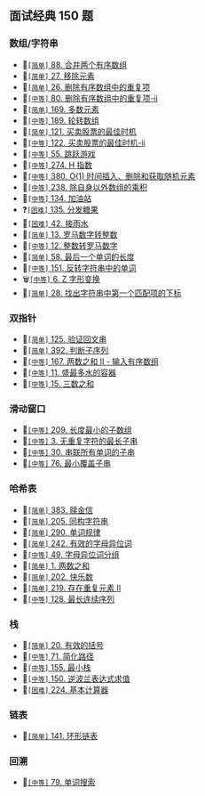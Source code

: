 ## 面试经典 150 题

### 数组/字符串

* :tada:[`[简单]` 88. 合并两个有序数组](../subjects/88.%E5%90%88%E5%B9%B6%E4%B8%A4%E4%B8%AA%E6%9C%89%E5%BA%8F%E6%95%B0%E7%BB%84.js)   
* :tada:[`[简单]` 27. 移除元素](../subjects/27.%E7%A7%BB%E9%99%A4%E5%85%83%E7%B4%A0.js)
* :tada:[`[简单]` 26. 删除有序数组中的重复项](../subjects/26.%E5%88%A0%E9%99%A4%E6%9C%89%E5%BA%8F%E6%95%B0%E7%BB%84%E4%B8%AD%E7%9A%84%E9%87%8D%E5%A4%8D%E9%A1%B9.js)
* :tada:[`[中等]` 80. 删除有序数组中的重复项-ii](../subjects/80.%E5%88%A0%E9%99%A4%E6%9C%89%E5%BA%8F%E6%95%B0%E7%BB%84%E4%B8%AD%E7%9A%84%E9%87%8D%E5%A4%8D%E9%A1%B9-ii.js)
* :tada:[`[简单]` 169. 多数元素](../subjects/169.%E5%A4%9A%E6%95%B0%E5%85%83%E7%B4%A0.js)
* :tada:[`[中等]` 189. 轮转数组](../subjects/189.%E8%BD%AE%E8%BD%AC%E6%95%B0%E7%BB%84.js)
* :tada:[`[简单]` 121. 买卖股票的最佳时机](../subjects/121.%E4%B9%B0%E5%8D%96%E8%82%A1%E7%A5%A8%E7%9A%84%E6%9C%80%E4%BD%B3%E6%97%B6%E6%9C%BA.js)
* :construction:[`[中等]` 122. 买卖股票的最佳时机-ii](../subjects/122.%E4%B9%B0%E5%8D%96%E8%82%A1%E7%A5%A8%E7%9A%84%E6%9C%80%E4%BD%B3%E6%97%B6%E6%9C%BA-ii.js)
* :tada:[`[中等]` 55. 跳跃游戏](../subjects/55.%E8%B7%B3%E8%B7%83%E6%B8%B8%E6%88%8F.js)
* :tada:[`[中等]` 274. H 指数](../subjects/274.h-%E6%8C%87%E6%95%B0.js)
* :tada:[`[中等]` 380. O(1) 时间插入、删除和获取随机元素](../subjects/380.o-1-%E6%97%B6%E9%97%B4%E6%8F%92%E5%85%A5%E3%80%81%E5%88%A0%E9%99%A4%E5%92%8C%E8%8E%B7%E5%8F%96%E9%9A%8F%E6%9C%BA%E5%85%83%E7%B4%A0.js)
* :tada:[`[中等]` 238. 除自身以外数组的乘积](../subjects/238.%E9%99%A4%E8%87%AA%E8%BA%AB%E4%BB%A5%E5%A4%96%E6%95%B0%E7%BB%84%E7%9A%84%E4%B9%98%E7%A7%AF.js)
* :construction:[`[中等]` 134. 加油站](../subjects/134.%E5%8A%A0%E6%B2%B9%E7%AB%99.js)
* :question:[`[困难]` 135. 分发糖果](../subjects/135.%E5%88%86%E5%8F%91%E7%B3%96%E6%9E%9C.js)
* :tada:[`[困难]` 42. 接雨水](../subjects/42.%E6%8E%A5%E9%9B%A8%E6%B0%B4.js)
* :tada:[`[简单]` 13. 罗马数字转整数](../subjects/13.%E7%BD%97%E9%A9%AC%E6%95%B0%E5%AD%97%E8%BD%AC%E6%95%B4%E6%95%B0.js)
* :tada:[`[中等]` 12. 整数转罗马数字](../subjects/12.%E6%95%B4%E6%95%B0%E8%BD%AC%E7%BD%97%E9%A9%AC%E6%95%B0%E5%AD%97.js)
* :tada:[`[简单]` 58. 最后一个单词的长度](../subjects/58.%E6%9C%80%E5%90%8E%E4%B8%80%E4%B8%AA%E5%8D%95%E8%AF%8D%E7%9A%84%E9%95%BF%E5%BA%A6.js)
* :tada:[`[中等]` 151. 反转字符串中的单词](../subjects/151.%E5%8F%8D%E8%BD%AC%E5%AD%97%E7%AC%A6%E4%B8%B2%E4%B8%AD%E7%9A%84%E5%8D%95%E8%AF%8D.js)
* :wastebasket:[`[中等]` 6. Z 字形变换](../subjects/6.z-%E5%AD%97%E5%BD%A2%E5%8F%98%E6%8D%A2.js)
* :tada:[`[简单]` 28. 找出字符串中第一个匹配项的下标](../subjects/28.%E6%89%BE%E5%87%BA%E5%AD%97%E7%AC%A6%E4%B8%B2%E4%B8%AD%E7%AC%AC%E4%B8%80%E4%B8%AA%E5%8C%B9%E9%85%8D%E9%A1%B9%E7%9A%84%E4%B8%8B%E6%A0%87.js)

### 双指针

* :tada:[`[简单]` 125. 验证回文串](../subjects/125.%E9%AA%8C%E8%AF%81%E5%9B%9E%E6%96%87%E4%B8%B2.js)
* :tada:[`[简单]` 392. 判断子序列](../subjects/392.%E5%88%A4%E6%96%AD%E5%AD%90%E5%BA%8F%E5%88%97.js)
* :tada:[`[中等]` 167. 两数之和 II - 输入有序数组](../subjects/167.%E4%B8%A4%E6%95%B0%E4%B9%8B%E5%92%8C-ii-%E8%BE%93%E5%85%A5%E6%9C%89%E5%BA%8F%E6%95%B0%E7%BB%84.js)
* :tada:[`[中等]` 11. 盛最多水的容器](../subjects/11.%E7%9B%9B%E6%9C%80%E5%A4%9A%E6%B0%B4%E7%9A%84%E5%AE%B9%E5%99%A8.js)
* :tada:[`[中等]` 15. 三数之和](../subjects/15.%E4%B8%89%E6%95%B0%E4%B9%8B%E5%92%8C.js)

### 滑动窗口

* :tada:[`[中等]` 209. 长度最小的子数组](../subjects/209.%E9%95%BF%E5%BA%A6%E6%9C%80%E5%B0%8F%E7%9A%84%E5%AD%90%E6%95%B0%E7%BB%84.js)
* :tada:[`[中等]` 3. 无重复字符的最长子串](../subjects/3.%E6%97%A0%E9%87%8D%E5%A4%8D%E5%AD%97%E7%AC%A6%E7%9A%84%E6%9C%80%E9%95%BF%E5%AD%90%E4%B8%B2.js)
* :tada:[`[中等]` 30. 串联所有单词的子串](../subjects/30.%E4%B8%B2%E8%81%94%E6%89%80%E6%9C%89%E5%8D%95%E8%AF%8D%E7%9A%84%E5%AD%90%E4%B8%B2.js)
* :tada:[`[中等]` 76. 最小覆盖子串](../subjects/76.%E6%9C%80%E5%B0%8F%E8%A6%86%E7%9B%96%E5%AD%90%E4%B8%B2.js)

### 哈希表

* :tada:[`[简单]` 383. 赎金信](../subjects/383.%E8%B5%8E%E9%87%91%E4%BF%A1.js)
* :tada:[`[简单]` 205. 同构字符串](../subjects/205.%E5%90%8C%E6%9E%84%E5%AD%97%E7%AC%A6%E4%B8%B2.js)
* :tada:[`[简单]` 290. 单词规律](../subjects/290.%E5%8D%95%E8%AF%8D%E8%A7%84%E5%BE%8B.js)
* :tada:[`[简单]` 242. 有效的字母异位词](../subjects/242.%E6%9C%89%E6%95%88%E7%9A%84%E5%AD%97%E6%AF%8D%E5%BC%82%E4%BD%8D%E8%AF%8D.js)
* :tada:[`[中等]` 49. 字母异位词分组](../subjects/49.%E5%AD%97%E6%AF%8D%E5%BC%82%E4%BD%8D%E8%AF%8D%E5%88%86%E7%BB%84.js)
* :tada:[`[简单]` 1. 两数之和](../subjects/1.%E4%B8%A4%E6%95%B0%E4%B9%8B%E5%92%8C.js)
* :tada:[`[简单]` 202. 快乐数](../subjects/202.%E5%BF%AB%E4%B9%90%E6%95%B0.js)
* :tada:[`[简单]` 219. 存在重复元素 II](../subjects/219.%E5%AD%98%E5%9C%A8%E9%87%8D%E5%A4%8D%E5%85%83%E7%B4%A0-ii.js)
* :tada:[`[中等]` 128. 最长连续序列](../subjects/128.%E6%9C%80%E9%95%BF%E8%BF%9E%E7%BB%AD%E5%BA%8F%E5%88%97.js)

### 栈

* :tada:[`[简单]` 20. 有效的括号](../subjects/20.%E6%9C%89%E6%95%88%E7%9A%84%E6%8B%AC%E5%8F%B7.js)
* :tada:[`[中等]` 71. 简化路径](../subjects/71.%E7%AE%80%E5%8C%96%E8%B7%AF%E5%BE%84.js)
* :tada:[`[中等]` 155. 最小栈](../subjects/155.%E6%9C%80%E5%B0%8F%E6%A0%88.js)    
* :tada:[`[中等]` 150. 逆波兰表达式求值](../subjects/150.%E9%80%86%E6%B3%A2%E5%85%B0%E8%A1%A8%E8%BE%BE%E5%BC%8F%E6%B1%82%E5%80%BC.js)
* :tada:[`[困难]` 224. 基本计算器](../subjects/224.%E5%9F%BA%E6%9C%AC%E8%AE%A1%E7%AE%97%E5%99%A8.js)

### 链表

* :tada:[`[简单]` 141. 环形链表](../subjects/141.%E7%8E%AF%E5%BD%A2%E9%93%BE%E8%A1%A8.js)

### 回溯

* :tada:[`[中等]` 79. 单词搜索](../subjects/79.%E5%8D%95%E8%AF%8D%E6%90%9C%E7%B4%A2.js)